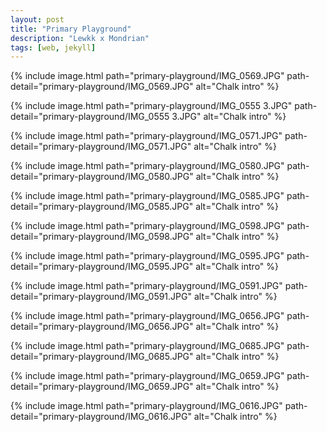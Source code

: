 ```yaml
---
layout: post
title: "Primary Playground"
description: "Lewkk x Mondrian"
tags: [web, jekyll]
---
```


{% include image.html path="primary-playground/IMG_0569.JPG" path-detail="primary-playground/IMG_0569.JPG" alt="Chalk intro" %}

{% include image.html path="primary-playground/IMG_0555 3.JPG" path-detail="primary-playground/IMG_0555 3.JPG" alt="Chalk intro" %}

{% include image.html path="primary-playground/IMG_0571.JPG" path-detail="primary-playground/IMG_0571.JPG" alt="Chalk intro" %}

{% include image.html path="primary-playground/IMG_0580.JPG" path-detail="primary-playground/IMG_0580.JPG" alt="Chalk intro" %}

{% include image.html path="primary-playground/IMG_0585.JPG" path-detail="primary-playground/IMG_0585.JPG" alt="Chalk intro" %}

{% include image.html path="primary-playground/IMG_0598.JPG" path-detail="primary-playground/IMG_0598.JPG" alt="Chalk intro" %}

{% include image.html path="primary-playground/IMG_0595.JPG" path-detail="primary-playground/IMG_0595.JPG" alt="Chalk intro" %}

{% include image.html path="primary-playground/IMG_0591.JPG" path-detail="primary-playground/IMG_0591.JPG" alt="Chalk intro" %}

{% include image.html path="primary-playground/IMG_0656.JPG" path-detail="primary-playground/IMG_0656.JPG" alt="Chalk intro" %}

{% include image.html path="primary-playground/IMG_0685.JPG" path-detail="primary-playground/IMG_0685.JPG" alt="Chalk intro" %}

{% include image.html path="primary-playground/IMG_0659.JPG" path-detail="primary-playground/IMG_0659.JPG" alt="Chalk intro" %}

{% include image.html path="primary-playground/IMG_0616.JPG" path-detail="primary-playground/IMG_0616.JPG" alt="Chalk intro" %}
